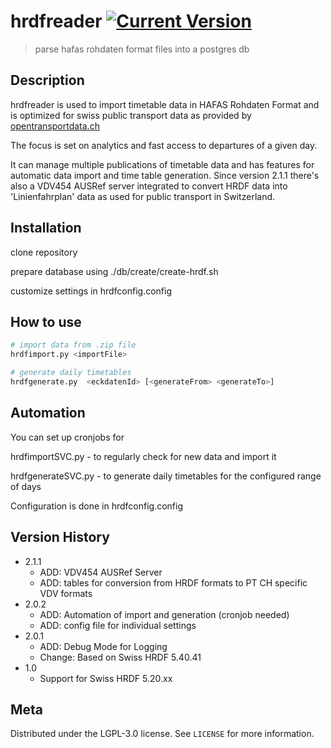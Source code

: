 # hrdfreader [![Current Version](https://img.shields.io/badge/version-2.1.1-green.svg)](https://github.com/BERNMOBIL/hrdfreader)

> parse hafas rohdaten format files into a postgres db

## Description

hrdfreader is used to import timetable data in HAFAS Rohdaten Format and is optimized for swiss public transport data as provided by [opentransportdata.ch](https://www.opentransportdata.ch)

The focus is set on analytics and fast access to departures of a given day.

It can manage multiple publications of timetable data and has features for automatic data import and time table generation.
Since version 2.1.1 there's also a VDV454 AUSRef server integrated to convert HRDF data into 'Linienfahrplan' data as used for public transport in Switzerland.

## Installation

clone repository

prepare database using ./db/create/create-hrdf.sh

customize settings in hrdfconfig.config

## How to use

```bash
# import data from .zip file
hrdfimport.py <importFile>

# generate daily timetables
hrdfgenerate.py  <eckdatenId> [<generateFrom> <generateTo>]
```

## Automation

You can set up cronjobs for

hrdfimportSVC.py - to regularly check for new data and import it

hrdfgenerateSVC.py - to generate daily timetables for the configured range of days

Configuration is done in hrdfconfig.config


## Version History

* 2.1.1
    * ADD: VDV454 AUSRef Server
    * ADD: tables for conversion from HRDF formats to PT CH specific VDV formats 
* 2.0.2
    * ADD: Automation of import and generation (cronjob needed)
    * ADD: config file for individual settings
* 2.0.1
    * ADD: Debug Mode for Logging
    * Change: Based on Swiss HRDF 5.40.41
* 1.0
    * Support for Swiss HRDF 5.20.xx 


## Meta

Distributed under the LGPL-3.0 license. See ``LICENSE`` for more information.
